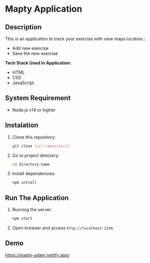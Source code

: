 # Mapty Application

## Description

This is an application to track your exercise with view maps location.:

- Add new exercise
- Save the new exercise

**Tech Stack Used in Application**:

- HTML
- CSS
- JavaScript

## System Requirement

- Node.js v14 or higher

## Instalation

1. Clone this repository:
   ```bash
   git clone [url-repositori]
   ```
2. Go to project directory:
   ```bash
   cd directory-name
   ```
3. Install dependencies:
   ```bash
   npm install
   ```

## Run The Application

1. Running the server:
   ```bash
   npm start
   ```
2. Open browser and access `http://localhost:1234`.

## Demo

https://mapty-adam.netlify.app/
